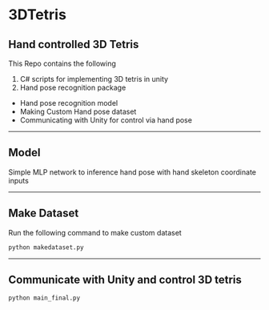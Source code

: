 # 3DTetris
## Hand controlled 3D Tetris
This Repo contains the following
1. C# scripts for implementing 3D tetris in unity
2. Hand pose recognition package
* Hand pose recognition model
* Making Custom Hand pose dataset
* Communicating with Unity for control via hand pose

---
## Model
Simple MLP network to inference hand pose with hand skeleton coordinate inputs

---
## Make Dataset
Run the following command to make custom dataset

```sh
python makedataset.py 
```

---
## Communicate with Unity and control 3D tetris
```sh
python main_final.py
```
